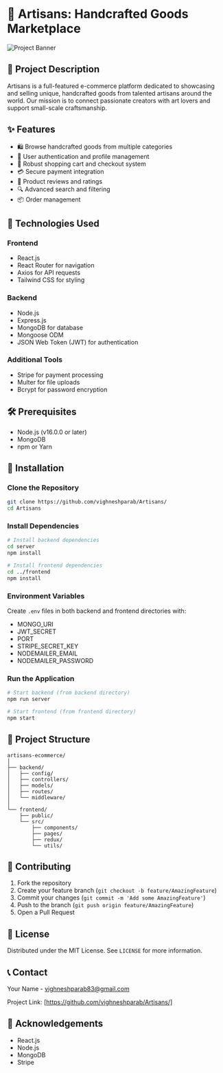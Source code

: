 # 🏺 Artisans: Handcrafted Goods Marketplace

![Project Banner](https://via.placeholder.com/1200x400?text=Artisans+Marketplace)

## 📝 Project Description

Artisans is a full-featured e-commerce platform dedicated to showcasing and selling unique, handcrafted goods from talented artisans around the world. Our mission is to connect passionate creators with art lovers and support small-scale craftsmanship.

## ✨ Features

- 🛍️ Browse handcrafted goods from multiple categories
- 👤 User authentication and profile management
- 🛒 Robust shopping cart and checkout system
- 💳 Secure payment integration
- 🌟 Product reviews and ratings
- 🔍 Advanced search and filtering
- 📦 Order management

## 🚀 Technologies Used

### Frontend
- React.js
- React Router for navigation
- Axios for API requests
- Tailwind CSS for styling

### Backend
- Node.js
- Express.js
- MongoDB for database
- Mongoose ODM
- JSON Web Token (JWT) for authentication

### Additional Tools
- Stripe for payment processing
- Multer for file uploads
- Bcrypt for password encryption

## 🛠️ Prerequisites

- Node.js (v16.0.0 or later)
- MongoDB
- npm or Yarn

## 🔧 Installation

### Clone the Repository
```bash
git clone https://github.com/vighneshparab/Artisans/
cd Artisans
```

### Install Dependencies
```bash
# Install backend dependencies
cd server
npm install

# Install frontend dependencies
cd ../frontend
npm install
```

### Environment Variables
Create `.env` files in both backend and frontend directories with:
- MONGO_URI
- JWT_SECRET
- PORT
- STRIPE_SECRET_KEY
- NODEMAILER_EMAIL
- NODEMAILER_PASSWORD

### Run the Application
```bash
# Start backend (from backend directory)
npm run server

# Start frontend (from frontend directory)
npm start
```

## 📂 Project Structure
```
artisans-ecommerce/
│
├── backend/
│   ├── config/
│   ├── controllers/
│   ├── models/
│   ├── routes/
│   └── middleware/
│
└── frontend/
    ├── public/
    └── src/
        ├── components/
        ├── pages/
        ├── redux/
        └── utils/
```

## 🤝 Contributing

1. Fork the repository
2. Create your feature branch (`git checkout -b feature/AmazingFeature`)
3. Commit your changes (`git commit -m 'Add some AmazingFeature'`)
4. Push to the branch (`git push origin feature/AmazingFeature`)
5. Open a Pull Request

## 📄 License

Distributed under the MIT License. See `LICENSE` for more information.

## 📞 Contact

Your Name - vighneshparab83@gmail.com 

Project Link: [https://github.com/vighneshparab/Artisans/]

## 🙏 Acknowledgements

- React.js
- Node.js
- MongoDB
- Stripe
```
